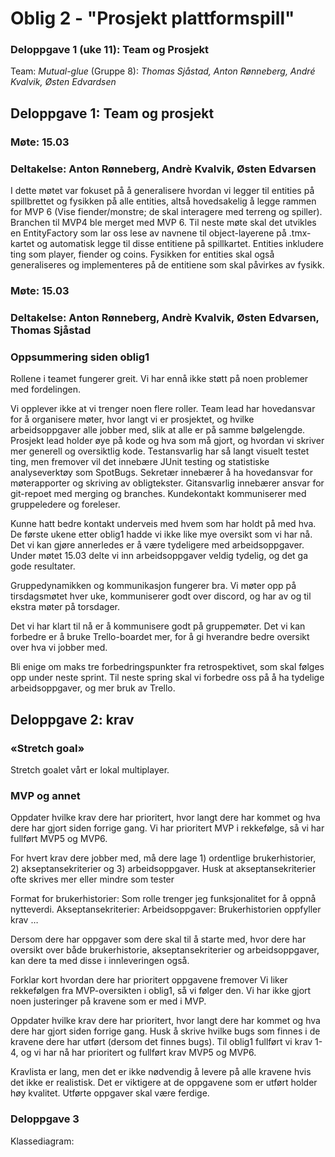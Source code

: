# Oblig 2 - "Prosjekt plattformspill"
### Deloppgave 1 (uke 11): Team og Prosjekt
Team: *Mutual-glue* (Gruppe 8): *Thomas Sjåstad, Anton Rønneberg, André Kvalvik, Østen Edvardsen*

## Deloppgave 1: Team og prosjekt
### Møte: 15.03
### Deltakelse: Anton Rønneberg, Andrè Kvalvik, Østen Edvarsen
I dette møtet var fokuset på å generalisere hvordan vi legger til entities på spillbrettet og fysikken på alle entities, altså hovedsakelig å legge rammen for MVP 6 (Vise fiender/monstre; de skal interagere med terreng og spiller). Branchen til MVP4 ble merget med MVP 6. Til neste møte skal det utvikles en EntityFactory som lar oss lese av navnene til object-layerene på .tmx-kartet og automatisk legge til disse entitiene på spillkartet. Entities inkludere ting som player, fiender og coins. Fysikken for entities skal også generaliseres og implementeres på de entitiene som skal påvirkes av fysikk. 

### Møte: 15.03
### Deltakelse: Anton Rønneberg, Andrè Kvalvik, Østen Edvarsen, Thomas Sjåstad



### Oppsummering siden oblig1
Rollene i teamet fungerer greit. Vi har ennå ikke støtt på noen problemer med fordelingen. 

Vi opplever ikke at vi trenger noen flere roller. Team lead har hovedansvar for å organisere møter, hvor langt vi er prosjektet, og hvilke arbeidsoppgaver alle jobber med, slik at alle er på samme bølgelengde. Prosjekt lead holder øye på kode og hva som må gjort, og hvordan vi skriver mer generell og oversiktlig kode. Testansvarlig har så langt visuelt testet ting, men fremover vil det innebære JUnit testing og statistiske analyseverktøy som SpotBugs. Sekretær innebærer å ha hovedansvar for møterapporter og skriving av obligtekster. Gitansvarlig innebærer ansvar for git-repoet med merging og branches. Kundekontakt kommuniserer med gruppeledere og foreleser. 

Kunne hatt bedre kontakt underveis med hvem som har holdt på med hva. De første ukene etter oblig1 hadde vi ikke like mye oversikt som vi har nå. Det vi kan gjøre annerledes er å være tydeligere med arbeidsoppgaver. Under møtet 15.03 delte vi inn arbeidsoppgaver veldig tydelig, og det ga gode resultater. 

Gruppedynamikken og kommunikasjon fungerer bra. Vi møter opp på tirsdagsmøtet hver uke, kommuniserer godt over discord, og har av og til ekstra møter på torsdager. 

Det vi har klart til nå er å kommunisere godt på gruppemøter. Det vi kan forbedre er å bruke Trello-boardet mer, for å gi hverandre bedre oversikt over hva vi jobber med. 

Bli enige om maks tre forbedringspunkter fra retrospektivet, som skal følges opp under neste sprint.
Til neste spring skal vi forbedre oss på å ha tydelige arbeidsoppgaver, og mer bruk av Trello. 


## Deloppgave 2: krav
### «Stretch goal»
Stretch goalet vårt er lokal multiplayer. 

### MVP og annet
Oppdater hvilke krav dere har prioritert, hvor langt dere har kommet og hva dere har gjort siden forrige gang.
Vi har prioritert MVP i rekkefølge, så vi har fullført MVP5 og MVP6. 


For hvert krav dere jobber med, må dere lage 1) ordentlige brukerhistorier, 2) akseptansekriterier og 3) arbeidsoppgaver. Husk at akseptansekriterier ofte skrives mer eller mindre som tester

Format for brukerhistorier:
Som rolle trenger jeg funksjonalitet for å oppnå nytteverdi.
Akseptansekriterier:
Arbeidsoppgaver:
Brukerhistorien oppfyller krav …

Dersom dere har oppgaver som dere skal til å starte med, hvor dere har oversikt over både brukerhistorie, akseptansekriterier og arbeidsoppgaver, kan dere ta med disse i innleveringen også.


Forklar kort hvordan dere har prioritert oppgavene fremover
Vi liker rekkefølgen fra MVP-oversikten i oblig1, så vi følger den. Vi har ikke gjort noen justeringer på kravene som er med i MVP. 


Oppdater hvilke krav dere har prioritert, hvor langt dere har kommet og hva dere har gjort siden forrige gang.
Husk å skrive hvilke bugs som finnes i de kravene dere har utført (dersom det finnes bugs).
Til oblig1 fullført vi krav 1-4, og vi har nå har prioritert og fullført krav MVP5 og MVP6. 

Kravlista er lang, men det er ikke nødvendig å levere på alle kravene hvis det ikke er realistisk. Det er viktigere at de oppgavene som er utført holder høy kvalitet. Utførte oppgaver skal være ferdige.


### Deloppgave 3
Klassediagram:




